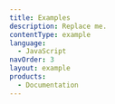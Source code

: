 ```yaml
---
title: Examples
description: Replace me.
contentType: example
language:
  - JavaScript
navOrder: 3
layout: example
products:
  - Documentation
---
```

